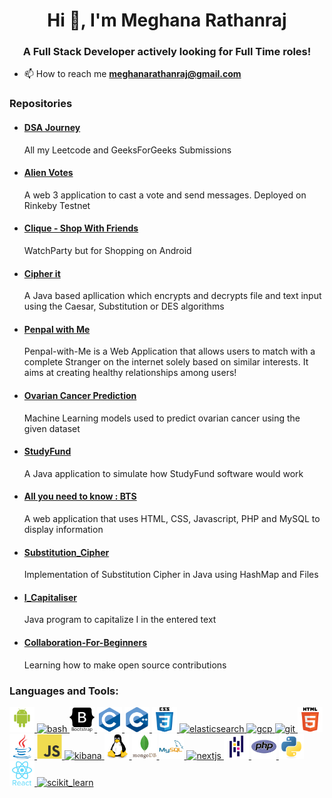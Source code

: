 <h1 align="center">Hi 👋, I'm Meghana Rathanraj</h1>
<h3 align="center">A Full Stack Developer actively looking for Full Time roles!</h3>

- 📫 How to reach me **meghanarathanraj@gmail.com**

<h3 align="left">Repositories</h3>
<p align="left">
  
- <h4><a href ="https://github.com/tortsBsus/DSA-Journey">DSA Journey</a></h4> All my Leetcode and GeeksForGeeks Submissions
- <h4><a href ="https://github.com/tortsBsus/Alien-Votes-Web3">Alien Votes</a></h4> A web 3 application to cast a vote and send messages. Deployed on Rinkeby Testnet
- <h4><a href ="https://github.com/tortsBsus/Clique-ShopWithFriends">Clique - Shop With Friends</a></h4> WatchParty but for Shopping on Android
- <h4><a href ="https://github.com/tortsBsus/Cipher-It">Cipher it</a></h4> A Java based apllication which encrypts and decrypts file and text input using the Caesar, Substitution or DES algorithms
- <h4><a href ="https://github.com/tortsBsus/Penpal-with-Me">Penpal with Me</a></h4> Penpal-with-Me is a Web Application that allows users to match with a complete Stranger on the internet solely based on similar interests. It aims at creating healthy relationships among users!
- <h4><a href ="https://github.com/tortsBsus/Ovarian_Cancer_Prediction">Ovarian Cancer Prediction</a></h4> Machine Learning models used to predict ovarian cancer using the given dataset
- <h4><a href ="https://github.com/tortsBsus/StudyFund">StudyFund</a></h4> A Java application to simulate how StudyFund software would work
- <h4><a href ="https://github.com/tortsBsus/All-You-Need-To-Know-BTS">All you need to know : BTS</a></h4> A web application that uses HTML, CSS, Javascript, PHP and MySQL to display information
- <h4><a href ="https://github.com/tortsBsus/Substitution_Cipher">Substitution_Cipher</a></h4> Implementation of Substitution Cipher in Java using HashMap and Files
- <h4><a href ="https://github.com/tortsBsus/I_Capitalizer">I_Capitaliser</a></h4> Java program to capitalize I in the entered text
- <h4><a href ="https://github.com/tortsBsus/Collaboration-For-Beginners">Collaboration-For-Beginners </a></h4> Learning how to make open source contributions






</p>

<h3 align="left">Languages and Tools:</h3>
<p align="left"> <a href="https://developer.android.com" target="_blank" rel="noreferrer"> <img src="https://raw.githubusercontent.com/devicons/devicon/master/icons/android/android-original-wordmark.svg" alt="android" width="40" height="40"/> </a> <a href="https://www.gnu.org/software/bash/" target="_blank" rel="noreferrer"> <img src="https://www.vectorlogo.zone/logos/gnu_bash/gnu_bash-icon.svg" alt="bash" width="40" height="40"/> </a> <a href="https://getbootstrap.com" target="_blank" rel="noreferrer"> <img src="https://raw.githubusercontent.com/devicons/devicon/master/icons/bootstrap/bootstrap-plain-wordmark.svg" alt="bootstrap" width="40" height="40"/> </a> <a href="https://www.cprogramming.com/" target="_blank" rel="noreferrer"> <img src="https://raw.githubusercontent.com/devicons/devicon/master/icons/c/c-original.svg" alt="c" width="40" height="40"/> </a> <a href="https://www.w3schools.com/cpp/" target="_blank" rel="noreferrer"> <img src="https://raw.githubusercontent.com/devicons/devicon/master/icons/cplusplus/cplusplus-original.svg" alt="cplusplus" width="40" height="40"/> </a> <a href="https://www.w3schools.com/css/" target="_blank" rel="noreferrer"> <img src="https://raw.githubusercontent.com/devicons/devicon/master/icons/css3/css3-original-wordmark.svg" alt="css3" width="40" height="40"/> </a> <a href="https://www.elastic.co" target="_blank" rel="noreferrer"> <img src="https://www.vectorlogo.zone/logos/elastic/elastic-icon.svg" alt="elasticsearch" width="40" height="40"/> </a> <a href="https://cloud.google.com" target="_blank" rel="noreferrer"> <img src="https://www.vectorlogo.zone/logos/google_cloud/google_cloud-icon.svg" alt="gcp" width="40" height="40"/> </a> <a href="https://git-scm.com/" target="_blank" rel="noreferrer"> <img src="https://www.vectorlogo.zone/logos/git-scm/git-scm-icon.svg" alt="git" width="40" height="40"/> </a> <a href="https://www.w3.org/html/" target="_blank" rel="noreferrer"> <img src="https://raw.githubusercontent.com/devicons/devicon/master/icons/html5/html5-original-wordmark.svg" alt="html5" width="40" height="40"/> </a> <a href="https://www.java.com" target="_blank" rel="noreferrer"> <img src="https://raw.githubusercontent.com/devicons/devicon/master/icons/java/java-original.svg" alt="java" width="40" height="40"/> </a> <a href="https://developer.mozilla.org/en-US/docs/Web/JavaScript" target="_blank" rel="noreferrer"> <img src="https://raw.githubusercontent.com/devicons/devicon/master/icons/javascript/javascript-original.svg" alt="javascript" width="40" height="40"/> </a> <a href="https://www.elastic.co/kibana" target="_blank" rel="noreferrer"> <img src="https://www.vectorlogo.zone/logos/elasticco_kibana/elasticco_kibana-icon.svg" alt="kibana" width="40" height="40"/> </a> <a href="https://www.linux.org/" target="_blank" rel="noreferrer"> <img src="https://raw.githubusercontent.com/devicons/devicon/master/icons/linux/linux-original.svg" alt="linux" width="40" height="40"/> </a> <a href="https://www.mongodb.com/" target="_blank" rel="noreferrer"> <img src="https://raw.githubusercontent.com/devicons/devicon/master/icons/mongodb/mongodb-original-wordmark.svg" alt="mongodb" width="40" height="40"/> </a> <a href="https://www.mysql.com/" target="_blank" rel="noreferrer"> <img src="https://raw.githubusercontent.com/devicons/devicon/master/icons/mysql/mysql-original-wordmark.svg" alt="mysql" width="40" height="40"/> </a> <a href="https://nextjs.org/" target="_blank" rel="noreferrer"> <img src="https://cdn.worldvectorlogo.com/logos/nextjs-2.svg" alt="nextjs" width="40" height="40"/> </a> <a href="https://pandas.pydata.org/" target="_blank" rel="noreferrer"> <img src="https://raw.githubusercontent.com/devicons/devicon/2ae2a900d2f041da66e950e4d48052658d850630/icons/pandas/pandas-original.svg" alt="pandas" width="40" height="40"/> </a> <a href="https://www.php.net" target="_blank" rel="noreferrer"> <img src="https://raw.githubusercontent.com/devicons/devicon/master/icons/php/php-original.svg" alt="php" width="40" height="40"/> </a> <a href="https://www.python.org" target="_blank" rel="noreferrer"> <img src="https://raw.githubusercontent.com/devicons/devicon/master/icons/python/python-original.svg" alt="python" width="40" height="40"/> </a> <a href="https://reactjs.org/" target="_blank" rel="noreferrer"> <img src="https://raw.githubusercontent.com/devicons/devicon/master/icons/react/react-original-wordmark.svg" alt="react" width="40" height="40"/> </a> <a href="https://scikit-learn.org/" target="_blank" rel="noreferrer"> <img src="https://upload.wikimedia.org/wikipedia/commons/0/05/Scikit_learn_logo_small.svg" alt="scikit_learn" width="40" height="40"/> </a> </p>
